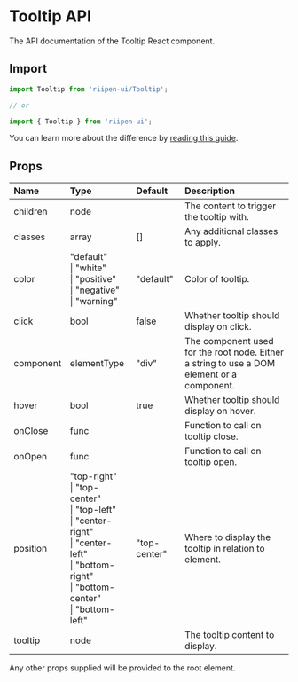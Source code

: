 <!--- This documentation is automatically generated, do not try to edit it. -->

# Tooltip API

<p class="description">The API documentation of the Tooltip React component.</p>

## Import

```js
import Tooltip from 'riipen-ui/Tooltip';

// or

import { Tooltip } from 'riipen-ui';
```

You can learn more about the difference by [reading this guide](/guides/bundle-size).

## Props

| Name | Type | Default | Description |
|:-----|:-----|:--------|:------------|
| <span class="prop-name">children</span> | <span class="prop-type">node</span> |  | The content to trigger the tooltip with. |
| <span class="prop-name">classes</span> | <span class="prop-type">array</span> | <span class="prop-default">[]</span> | Any additional classes to apply. |
| <span class="prop-name">color</span> | <span class="prop-type">"default"<br>&#124;&nbsp;"white"<br>&#124;&nbsp;"positive"<br>&#124;&nbsp;"negative"<br>&#124;&nbsp;"warning"</span> | <span class="prop-default">"default"</span> | Color of tooltip. |
| <span class="prop-name">click</span> | <span class="prop-type">bool</span> | <span class="prop-default">false</span> | Whether tooltip should display on click. |
| <span class="prop-name">component</span> | <span class="prop-type">elementType</span> | <span class="prop-default">"div"</span> | The component used for the root node. Either a string to use a DOM element or a component. |
| <span class="prop-name">hover</span> | <span class="prop-type">bool</span> | <span class="prop-default">true</span> | Whether tooltip should display on hover. |
| <span class="prop-name">onClose</span> | <span class="prop-type">func</span> |  | Function to call on tooltip close. |
| <span class="prop-name">onOpen</span> | <span class="prop-type">func</span> |  | Function to call on tooltip open. |
| <span class="prop-name">position</span> | <span class="prop-type">"top-right"<br>&#124;&nbsp;"top-center"<br>&#124;&nbsp;"top-left"<br>&#124;&nbsp;"center-right"<br>&#124;&nbsp;"center-left"<br>&#124;&nbsp;"bottom-right"<br>&#124;&nbsp;"bottom-center"<br>&#124;&nbsp;"bottom-left"</span> | <span class="prop-default">"top-center"</span> | Where to display the tooltip in relation to element. |
| <span class="prop-name">tooltip</span> | <span class="prop-type">node</span> |  | The tooltip content to display. |


Any other props supplied will be provided to the root element.